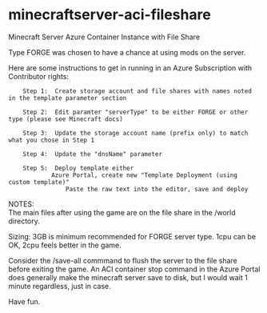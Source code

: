 # minecraftserver-aci-fileshare
Minecraft Server Azure Container Instance with File Share

Type FORGE was chosen to have a chance at using mods on the server.

Here are some instructions to get in running in an Azure Subscription with Contributor rights:

		Step 1:  Create storage account and file shares with names noted in the template parameter section
		
		Step 2:  Edit paramter "serverType" to be either FORGE or other type (please see Minecraft docs)
		
		Step 3:  Update the storage account name (prefix only) to match what you chose in Step 1
		
		Step 4:  Update the "dnsName" parameter
		
		Step 5:  Deploy template either 
        	 	Azure Portal, create new "Template Deployment (using custom template)" 
             		Paste the raw text into the editor, save and deploy
             
NOTES:  
The main files after using the game are on the file share in the /world directory. 

Sizing: 3GB is minimum recommended for FORGE server type.  1cpu can be OK, 2cpu feels better in the game.

Consider the /save-all commmand to flush the server to the file share before exiting the game. An ACI container stop command in the Azure Portal does generally make the minecraft server save to disk, but I would wait 1 minute regardless, just in case. 


Have fun. 

